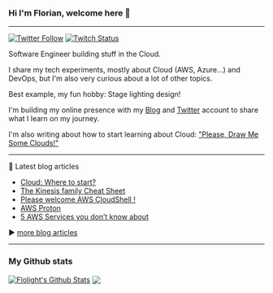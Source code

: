 ### Hi I'm Florian, welcome here 👋

---

[![Twitter Follow](https://img.shields.io/twitter/follow/FlolightC?label=People%20following%20me%20on%20Twitter&style=social)](https://twitter.com/FlolightC)
[![Twitch Status](https://img.shields.io/twitch/status/FlolightC?style=social)](https://www.twitch.tv/flolightc)
<!--Add youtube channel when necessary ![YouTube Channel Views](https://img.shields.io/youtube/channel/views/UCdyqVgAU9bXmpFKoSJh2bDQ?style=social)-->

Software Engineer building stuff in the Cloud.

I share my tech experiments, mostly about Cloud (AWS, Azure...) and DevOps, but I'm also very curious about a lot of other topics.

Best example, my fun hobby: Stage lighting design!


I'm building my online presence with my [Blog](https://blog.flolight.dev/) and [Twitter](https://twitter.com/FlolightC) account to share what I learn on my journey.

I'm also writing about how to start learning about Cloud: ["Please, Draw Me Some Clouds!"](https://pleasedrawmesomeclouds.flolight.dev/)

---

📖 Latest blog articles

<!-- BLOG-POST-LIST:START -->
- [Cloud: Where to start?](https://blog.flolight.dev/cloud-where-to-start)
- [The Kinesis family Cheat Sheet](https://blog.flolight.dev/the-kinesis-family-cheat-sheet)
- [Please welcome AWS CloudShell !](https://blog.flolight.dev/please-welcome-aws-cloudshell)
- [AWS Proton](https://blog.flolight.dev/aws-proton)
- [5 AWS Services you don’t know about](https://blog.flolight.dev/5-aws-services-you-dont-know-about)
<!-- BLOG-POST-LIST:END -->

▶️ [more blog articles](https://blog.flolight.dev/)

---

### My Github stats

<a href="https://github.com/Flolight">
<img align="center" alt="Flolight's Github Stats" src="https://github-readme-stats.codestackr.vercel.app/api?username=Flolight&show_icons=true&hide_border=true&count_private=true&include_all_commits=true&theme=algolia" /></a>


<a href="https://github.com/Flolight">
  <img align="center" src="https://github-readme-stats.anuraghazra1.vercel.app/api/top-langs/?username=Flolight&layout=compact&theme=algolia" />
</a>

<!--
**Flolight/Flolight** is a ✨ _special_ ✨ repository because its `README.md` (this file) appears on your GitHub profile.

Here are some ideas to get you started:

- 🔭 I’m currently working on ...
- 🌱 I’m currently learning ...
- 👯 I’m looking to collaborate on ...
- 🤔 I’m looking for help with ...
- 💬 Ask me about ...
- 📫 How to reach me: ...
- 😄 Pronouns: ...
- ⚡ Fun fact: ...
-->
